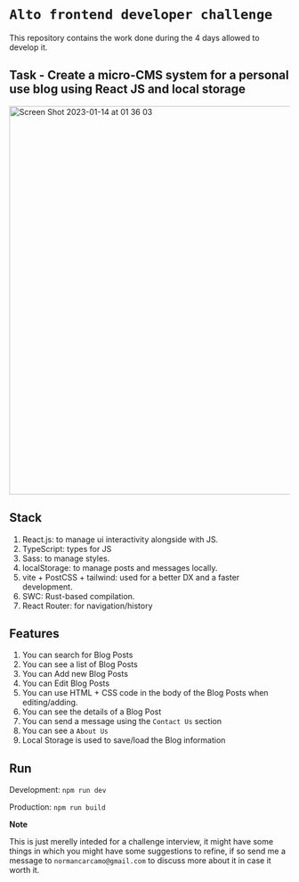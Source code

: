 # `Alto frontend developer challenge`

This repository contains the work done during the 4 days allowed to develop it.

## Task - Create a micro-CMS system for a personal use blog using React JS and local storage

<img width="697" alt="Screen Shot 2023-01-14 at 01 36 03" src="https://user-images.githubusercontent.com/2402579/213760965-fe086200-fef4-4412-babe-c62a330949c6.png">

## Stack

1. React.js: to manage ui interactivity alongside with JS.
2. TypeScript: types for JS
3. Sass: to manage styles.
4. localStorage: to manage posts and messages locally.
5. vite + PostCSS + tailwind: used for a better DX and a faster development.
6. SWC: Rust-based compilation.
7. React Router: for navigation/history

## Features

1. You can search for Blog Posts
2. You can see a list of Blog Posts
3. You can Add new Blog Posts
4. You can Edit Blog Posts
5. You can use HTML + CSS code in the body of the Blog Posts when editing/adding.
6. You can see the details of a Blog Post
7. You can send a message using the `Contact Us` section
8. You can see a `About Us`
9. Local Storage is used to save/load the Blog information

## Run

Development: `npm run dev`

Production: `npm run build`

**Note**

This is just merelly inteded for a challenge interview,
it might have some things in which you might have some suggestions to refine,
if so send me a message to `normancarcamo@gmail.com`
to discuss more about it in case it worth it.

